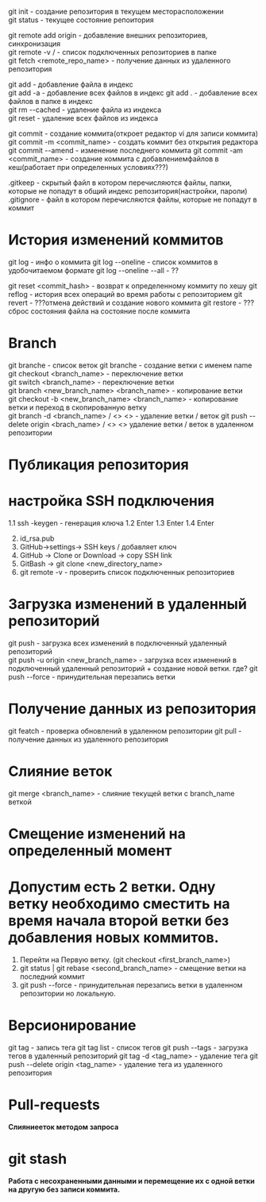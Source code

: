 git init - создание репозитория в текущем месторасположении  
git status - текущее состояние репоитория  


git remote add origin <link> - добавление внешних репозиториев, синхронизация  
git remote -v / - список подключенных репозиториев в папке  
git fetch <remote_repo_name> - получение данных из удаленного репозитория  


git add <file> - добавление файла в индекс  
git add -a - добавление всех файлов в индекс
git add . - добавление всех файлов в папке в индекс  
git rm --cached <file> - удаление файла из индекса  
git reset - удаление всех файлов из индекса  

git commit - создание коммита(откроет редактор vi для записи коммита)  
git commit -m <commit_name> - создать коммит без открытия редактора  
git commit --amend - изменение последнего коммита
git commit -am <commit_name> - создание коммита с добавлениемфайлов в кеш(работает при определенных условиях???)

.gitkeep - скрытый файл в котором перечисляются файлы, папки, которые не попадут в общий индекс репозитория(настройки, пароли)
.gitignore - файл в котором перечисляются файлы, которые не попадут в коммит

# История изменений коммитов

git log - инфо о коммита
git log --oneline - список коммитов в удобочитаемом формате
git log --oneline --all  - ??

git reset <commit_hash> - возврат к определенному коммиту по хешу
git reflog - история всех операций во время работы с репозиторием
git revert <hash> - ???отмена действий и создание нового коммита
git restore <???> - ???сброс состояния файла на состояние после коммита

# Branch
git branche - список веток
git branche <name> - создание ветки с именем name
git checkout <branch_name> - переключение ветки  
git switch <branch_name> - переключение ветки  
git branch <new_branch_name> <branch_name> - копирование ветки  
git checkout -b <new_branch_name> <branch_name> - копирование ветки и переход в скопированную ветку  
git branch -d <branch_name> / <> <> - удаление ветки / веток 
git push --delete origin <brach_name> / <> <> удаление ветки / веток в удаленном репозитории
  
# Публикация репозитория
# настройка SSH подключения
1.1 ssh -keygen - генерация ключа
1.2 Enter
1.3 Enter
1.4 Enter 

2. id_rsa.pub
3. GitHub->settings-> SSH keys / добавляет ключ
4. GitHub -> Clone or Download -> copy SSH link
5. GitBash -> git clone <SSH link> <new_directory_name>
6. git remote -v - проверить список подключеннык репозиториев
  
# Загрузка изменений в удаленный репозиторий
git push - загрузка всех изменений в подключенный удаленный репозиторий  
git push -u origin <new_branch_name> - загрузка всех изменений в подключенный удаленный репозиторий + создание новой ветки. где?
git push --force - принудительная перезапись ветки
  
# Получение данных из репозитория  
git featch - проверка обновлений в удаленном репозитории
git pull - получение данных из удаленного репозитория
  
# Слияние веток
git merge <branch_name> - слияние текущей ветки с branch_name веткой

# Смещение изменений на определенный момент
# Допустим есть 2 ветки. Одну ветку необходимо сместить на время начала второй ветки без добавления новых коммитов.  
1. Перейти на Первую ветку. (git checkout <first_branch_name>)
2. git status | git rebase <second_branch_name> - смещение ветки на последний коммит
3. git push --force - принудительная перезапись ветки в удаленном репозитории но локальную.
  
# Версионирование 
git tag <tag> - запись тега 
git tag list - список тегов
git push --tags - загрузка тегов в удаленный репозиторий
git tag -d <tag_name> - удаление тега
git push --delete  origin <tag_name> - удаление тега из удаленного репозитория
  
# Pull-requests 
**Слияниееток методом запроса**

# git stash
**Работа с несохраненными данными и перемещение их с одной ветки на другую без записи коммита.**
